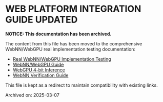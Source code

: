 # WEB PLATFORM INTEGRATION GUIDE UPDATED

**NOTICE: This documentation has been archived.**

The content from this file has been moved to the comprehensive WebNN/WebGPU real implementation testing documentation:

- [Real WebNN/WebGPU Implementation Testing](REAL_WEBNN_WEBGPU_TESTING.md)
- [WebNN/WebGPU Guide](WEBNN_WEBGPU_GUIDE.md)
- [WebGPU 4-bit Inference](WEBGPU_4BIT_INFERENCE_README.md)
- [WebNN Verification Guide](WEBNN_VERIFICATION_GUIDE.md)

This file is kept as a redirect to maintain compatibility with existing links.

Archived on: 2025-03-07

